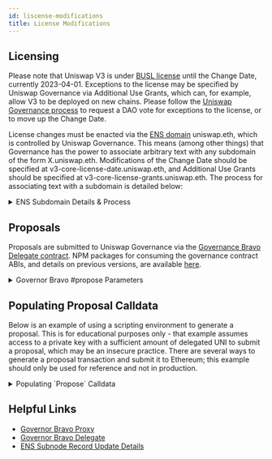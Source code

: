 ```yaml
---
id: liscense-modifications
title: License Modifications
---
```


## Licensing

Please note that Uniswap V3 is under [BUSL license](https://github.com/Uniswap/v3-core#licensing) until the Change Date, currently 2023-04-01. Exceptions to the license may be specified by Uniswap Governance via Additional Use Grants, which can, for example, allow V3 to be deployed on new chains. Please follow the [Uniswap Governance process](https://gov.uniswap.org/t/community-governance-process/7732) to request a DAO vote for exceptions to the license, or to move up the Change Date.

License changes must be enacted via the [ENS domain](https://ens.domains/) uniswap.eth, which is controlled by Uniswap Governance. This means (among other things) that Governance has the power to associate arbitrary text with any subdomain of the form X.uniswap.eth. Modifications of the Change Date should be specified at v3-core-license-date.uniswap.eth, and Additional Use Grants should be specified at v3-core-license-grants.uniswap.eth. The process for associating text with a subdomain is detailed below:

<details>
<summary> ENS Subdomain Details & Process </summary>

If the subdomain does not already exist which can be checked [here](https://app.ens.domains/name/uniswap.eth/subdomains), the [`setSubnodeRecord`](https://docs.ens.domains/contract-api-reference/ens#set-subdomain-record) function of the ENS registry should be called with the following arguments:

- `node`: `namehash('uniswap.eth')` (`0xa2a03459171c76bff45817330c10ef9f8af07011a33005b73b50189bbc7e7132`)
- `label`: `keccak256('v3-core-license-date')` (`0xee55740591b0fd5d7a28a6edc49567f6ff3febbe942ec0e2fa49ee536595085b`) or `keccak256('v3-core-license-grants')` (`0x15ff9b5bd7642701a10e5ea8fb29c957ffda4854cd028e9f6218506e6b509af2`)
- `owner`: [`0x1a9C8182C09F50C8318d769245beA52c32BE35BC`](https://etherscan.io/address/0x1a9c8182c09f50c8318d769245bea52c32be35bc), the Uniswap Governance Timelock
- `resolver`: [`0x4976fb03c32e5b8cfe2b6ccb31c09ba78ebaba41`](https://etherscan.io/address/0x4976fb03c32e5b8cfe2b6ccb31c09ba78ebaba41), the public ENS resolver.
- `ttl`: `0`

2. Then, the [`setText`](https://docs.ens.domains/contract-api-reference/publicresolver#set-text-data) function of the public resolver should be called with the following arguments:

- `node`: `namehash('v3-core-license-date.uniswap.eth')` (`0x0505ec7822d61b4cfb294f137d1a7f0ceedf162f555a4bf2f4be58a07cf266c5`) or `namehash('v3-core-license-grants.uniswap.eth')` (`0xa35d592ec6e5289a387cba1d5f82be794f495bd5a361a1fb314687c6aefea1f4`)
- `key`: A suitable label, such as `notice`.
- `value`: The text of the change. Note that text may already be associated with the subdomain in question. If it does, it can be reviewed at the following URLs for either [v3-core-license-date](https://app.ens.domains/name/v3-core-license-date.uniswap.eth/details) or [v3-core-license-grants](https://app.ens.domains/name/v3-core-license-grants.uniswap.eth/details), and appended to as desired.

Note: [`setContentHash`](https://docs.ens.domains/contract-api-reference/publicresolver#set-content-hash) may also be used to associate text with a subdomain, but `setText` is presented above for simplicity.

These contract function calls should then be encoded into a governance proposal, and approved by Uniswap Governance.

</details>

## Proposals

Proposals are submitted to Uniswap Governance via the [Governance Bravo Delegate contract](https://etherscan.io/address/0x53a328f4086d7c0f1fa19e594c9b842125263026#code). NPM packages for consuming the governance contract ABIs, and details on previous versions, are available [here](https://docs.uniswap.org/protocol/concepts/governance/overview).

<details>
    <summary> Governor Bravo #propose Parameters </summary>

Deployment reference available [here.](https://etherscan.io/address/0x53a328f4086d7c0f1fa19e594c9b842125263026#code)

```solidity
/**
    * @notice Function used to propose a new proposal. Sender must have delegates above the proposal threshold
    * @param targets Target addresses for proposal calls
    * @param values Eth values for proposal calls
    * @param signatures Function signatures for proposal calls
    * @param calldatas Calldatas for proposal calls
    * @param description String description of the proposal
    * @return Proposal id of new proposal
    */
function propose(
    address[] memory targets,
    uint[] memory values,
    string[] memory signatures,
    bytes[] memory calldatas,
    string memory description
) public returns (uint)

```

</details>

## Populating Proposal Calldata

Below is an example of using a scripting environment to generate a proposal. This is for educational purposes only - that example assumes access to a private key with a sufficient amount of delegated UNI to submit a proposal, which may be an insecure practice. There are several ways to generate a proposal transaction and submit it to Ethereum; this example should only be used for reference and not in production.

<details>
<summary> Populating `Propose` Calldata </summary>

```typescript
import { ethers } from "hardhat";
import { waffle } from "hardhat";
import { Contract } from "ethers";
import {
  GOVERNOR_BRAVO_ABI,
  ENS_REGISTRY_ABI,
  ENS_PUBLIC_RESOLVER_ABI,
} from "./utils";
import { namehash } from "@ethersproject/hash";
import { keccak256 } from "@ethersproject/keccak256";
import { utils } from "ethers";
import { Interface } from "@ethersproject/abi";
import "hardhat";

const { provider } = waffle;

// get the governor bravo contract
const governorBravoAddress = "0x408ED6354d4973f66138C91495F2f2FCbd8724C3";
const governorBravo = new Contract(
  governorBravoAddress,
  GOVERNOR_BRAVO_ABI,
  provider
);

const NODE_TOP_LEVEL: string = namehash("uniswap.eth");
const LABEL: string = keccak256(utils.toUtf8Bytes("v3-core-license-grants"));
const OWNER_UNISWAP_GOVERNANCE_TIMELOCK: string =
  "0x1a9C8182C09F50C8318d769245beA52c32BE35BC";
const RESOLVER_PUBLIC_ENS_RESOLVER: string =
  "0x4976fb03c32e5b8cfe2b6ccb31c09ba78ebaba41";
const TTL: number = 0;

const ensRegistryInterface = new Interface(ENS_REGISTRY_ABI);
const setSubnodeRecordCalldata = ensRegistryInterface.encodeFunctionData(
  "setSubnodeRecord",
  [
    NODE_TOP_LEVEL,
    LABEL,
    OWNER_UNISWAP_GOVERNANCE_TIMELOCK,
    RESOLVER_PUBLIC_ENS_RESOLVER,
    TTL,
  ]
);

const ensPublicResolverInterface = new Interface(ENS_PUBLIC_RESOLVER_ABI);

const NODE: string = namehash("v3-core-license-grants.uniswap.eth");
const KEY: string = "[your-project's-additional-use-grant-title]";
const VALUE: string = "[your-additional-use-grant-description]";
const setTextCalldata = ensPublicResolverInterface.encodeFunctionData(
  "setText",
  [NODE, KEY, VALUE]
);

const ENS_REGISTRY_ADDRESS: string =
  "0x00000000000C2E074eC69A0dFb2997BA6C7d2e1e";

const PUBLIC_ENS_RESOLVER_ADDRESS: string =
  "0x4976fb03c32e5b8cfe2b6ccb31c09ba78ebaba41";

/// @notice the ordered list of target addresses for calls to be made
const targets = [ENS_REGISTRY_ADDRESS, PUBLIC_ENS_RESOLVER_ADDRESS];

/// @notice The ordered list of values (i.e. msg.value) to be passed to the calls to be made.
/// as this example does not include the transfering of any tokens, this list is empty.
const values = [0, 0];

/// @notice The ordered list of function signatures to be called. The signatures arguments
/// are optional, if not provided, the function signature will be inferred from the calldata
const signatures = ["", ""];

/// @notice The ordered list of calldata to be passed to each call in the proposal. The calldata
/// in this example takes the place of the function signature arguments.
const calldatas = [setSubnodeRecordCalldata, setTextCalldata];

/// @notice the description of the proposal.
const description = "Your Additional Use Grant Proposal Description";

async function main() {
  const yourSigner = await ethers.getSigner("YOUR_SIGNER_ADDRESS_HERE");

  return Promise.all(
    await governorBravo
      .connect(yourSigner)
      .propose(targets, values, signatures, calldatas, description)
  );
}

main();
```

</details>

## Helpful Links

- [Governor Bravo Proxy](https://etherscan.io/address/0x408ED6354d4973f66138C91495F2f2FCbd8724C3#readProxyContract)
- [Governor Bravo Delegate](https://etherscan.io/address/0x53a328f4086d7c0f1fa19e594c9b842125263026#code)
- [ENS Subnode Record Update Details](https://github.com/Uniswap/deploy-v3#licensing)
